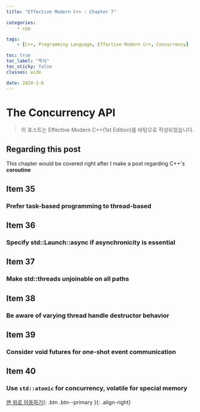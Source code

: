 ```yaml
---
title: "Effective Modern C++ : Chapter 7"

categories:
    - cpp

tags:
    - [C++, Programming Language, Effective Modern C++, Concurrency]

toc: true
toc_label: "목차"
toc_sticky: false
classes: wide

date: 2024-1-6
---
```


# The Concurrency API

> 이 포스트는 Effective Modern C++(1st Edition)를 바탕으로 작성되었습니다.

## Regarding this post
This chapter would be covered right after I make a post regarding C++'s **coroutine**

## Item 35
### Prefer task-based programming to thread-based

## Item 36
### Specify std::Launch::async if asynchronicity is essential

## Item 37
### Make std::threads unjoinable on all paths

## Item 38
### Be aware of varying thread handle destructor behavior

## Item 39
### Consider void futures for one-shot event communication

## Item 40
### Use `std::atomic` for concurrency, volatile for special memory


[맨 위로 이동하기](#){: .btn .btn--primary }{: .align-right}